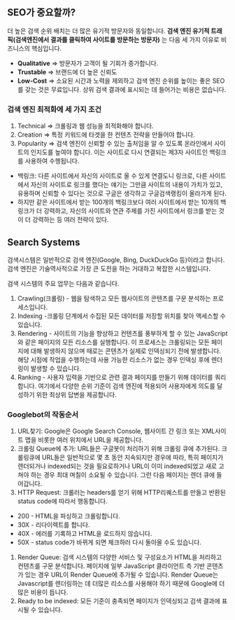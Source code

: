 ## SEO가 중요할까?

더 높은 검색 순위 배치는 더 많은 유기적 방문자와 동일합니다. **검색 엔진 유기적 트래픽(검색엔진에서 결과를 클릭하여 사이트를 방문하는 방문자)** 는 다음 세 가지 이유로 비즈니스의 핵심입니다.

- **Qualitative** ⇒ 방문자가 고객이 될 기회가 증가합니다.
- **Trustable** ⇒ 브랜드에 더 높은 신뢰도
- **Low-Cost** ⇒ 소요된 시간과 노력을 제외하고 검색 엔진 순위를 높이는 좋은 SEO를 갖는 것은 무료입니다. 상위 검색 결과에 표시되는 데 들어가는 비용은 없습니다.

### 검색 엔진 최적화에 세 가지 조건

1. Technical ⇒ 크롤링과 웹 성능을 최적화해야 합니다.
2. Creation ⇒ 특정 키워드에 타겟을 한 컨텐츠 전략을 만들어야 합니다.
3. Popularity ⇒ 검색 엔진이 신뢰할 수 있는 출처임을 알 수 있도록 온라인에서 사이트의 인지도를 높여야 합니다. 이는 사이트로 다시 연결되는 제3자 사이트인 백링크를 사용하여 수행됩니다.
- 백링크: 다른 사이트에서 자신의 사이트로 올 수 있게 연결도니 링크로,  다른 사이트에서 자신의 사이트로 링크를 했다는 얘기는 그만큼 사이트의 내용이 가치가 있고, 유용하며 신뢰할 수 있다는 것으로 구글은 생각하고 구글검색랭킹이 올라가게 된다.
- 하지만 같은 사이트에서 받는 100개의 백링크보다 여러 사이트에서 받는 10개의 백링크가 더 강력하고, 자신의 사이트와 연관 주제를 가진 사이트에서 링크를 받는 것이 더 강력하는 등 여러 전략이 있다.

## Search Systems

검색시스템은 일반적으로 검색 엔진(Google, Bing, DuckDuckGo 등)이라고 합니다. 검색 엔진은 기술역사적으로 가장 큰 도전을 하는 거대하고 복잡한 시스템입니다.

검색 시스템의 주요 업무는 다음과 같습니다.

1. Crawling(크롤링) - 웹을 탐색하고 모든 웹사이트의 콘텐츠를 구문 분석하는 프로세스입니다. 
2. Indexing -크롤링 단계에서 수집된 모든 데이터를 저장할 위치를 찾아 액세스할 수 있습니다.
3. Rendering - 사이트의 기능을 향상하고 컨텐츠를 풍부하게 할 수 있는 JavaScript와 같은 페이지의 모든 리소스를 실행합니다. 이 프로세스는 크롤링되는 모든 페이지에 대해 발생하지 않으며 때로는 콘텐츠가 실제로 인덱싱되기 전에 발생합니다. 해당 시점에 작업을 수행하는데 사용 가능한 리소스가 없는 경우 인덱싱 후에 렌더링이 발생할 수 있습니다.
4. Ranking - 사용자 입력을 기반으로 관련 결과 페이지를 만들기 위해 데이터를 쿼리합니다. 여기에서 다양한 순위 기준이 검색 엔진에 적용되어 사용자에게 의도를 달성하기 위한 최상위 답변을 제공합니다.

### Googlebot의 작동순서

1. URL찾기: Google은 Google Search Console, 웹사이트 간 링크 또는 XML사이트 맵을 비롯한 여러 위치에서 URL을 제공합니다.
2. 크롤링 Queue에 추가: URL들은 구글봇이 처리하기 위해 크롤링 큐에 추가된다. 크롤링큐에 URL들은 일반적으로 몇 초 동안 지속되지만 경우에 따라, 특히 페이지가 렌더되거나 indexed되는 것을 필요로하거나 URL이 이미 indexed되었고 새로 고쳐야 하는 경우 최대 며칠이 소요될 수 있습니다. 그런 다음 페이지는 렌더 큐에 들어갑니다.
3. HTTP Request: 크롤러는 headers를 얻기 위해 HTTP리퀘스트를 만들고 반환된 status code에 따라서 행동합니다.
- 200 - HTML을 파싱하고 크롤링합니다.
- 30X - 리다이렉트를 합니다.
- 40X - 에러를 기록하고 HTML을 로드하지 않습니다.
- 50X - status code가 바뀌게 되면 체크하러 다시 돌아올 수도 있습니다.
1. Render Queue: 검색 시스템의 다양한 서비스 및 구성요소가 HTML을 처리하고 컨텐츠를 구문 분석합니다. 페이지에 일부 JavaScript 클라이언트 측 기반 콘텐츠가 있는 경우 URL이 Render Queue에 추가될 수 있습니다. Render Queue는 Javascript를 렌더링하는 데 더많은 리소스를 사용해야 하기 때문에 Google에 더 많은 비용이 듭니다.
2. Ready to be indexed: 모든 기준이 충족되면 페이지가 인덱싱되고 검색 결과에 표시될 수 있습니다.
